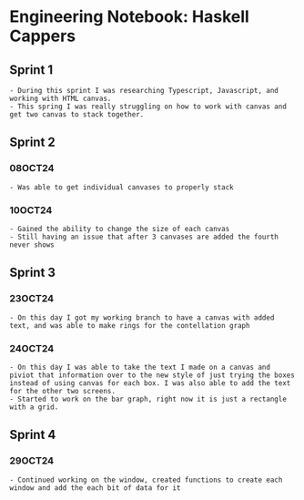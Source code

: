 # Engineering Notebook: Haskell Cappers

## Sprint 1
    - During this sprint I was researching Typescript, Javascript, and working with HTML canvas.
    - This spring I was really struggling on how to work with canvas and get two canvas to stack together. 

## Sprint 2
### 08OCT24
    - Was able to get individual canvases to properly stack
### 10OCT24
    - Gained the ability to change the size of each canvas
    - Still having an issue that after 3 canvases are added the fourth never shows

## Sprint 3
### 23OCT24
    - On this day I got my working branch to have a canvas with added text, and was able to make rings for the contellation graph
### 24OCT24
    - On this day I was able to take the text I made on a canvas and piviot that information over to the new style of just trying the boxes instead of using canvas for each box. I was also able to add the text for the other two screens. 
    - Started to work on the bar graph, right now it is just a rectangle with a grid.

## Sprint 4
### 29OCT24
    - Continued working on the window, created functions to create each window and add the each bit of data for it
    

